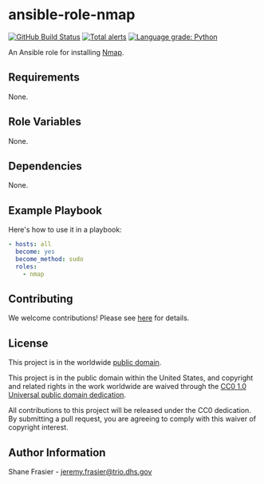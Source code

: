 # ansible-role-nmap #

[![GitHub Build Status](https://github.com/cisagov/ansible-role-nmap/workflows/build/badge.svg)](https://github.com/cisagov/ansible-role-nmap/actions)
[![Total alerts](https://img.shields.io/lgtm/alerts/g/cisagov/ansible-role-nmap.svg?logo=lgtm&logoWidth=18)](https://lgtm.com/projects/g/cisagov/ansible-role-nmap/alerts/)
[![Language grade: Python](https://img.shields.io/lgtm/grade/python/g/cisagov/ansible-role-nmap.svg?logo=lgtm&logoWidth=18)](https://lgtm.com/projects/g/cisagov/ansible-role-nmap/context:python)

An Ansible role for installing [Nmap](https://nmap.org/).

## Requirements ##

None.

## Role Variables ##

None.

## Dependencies ##

None.

## Example Playbook ##

Here's how to use it in a playbook:

```yaml
- hosts: all
  become: yes
  become_method: sudo
  roles:
    - nmap
```

## Contributing ##

We welcome contributions!  Please see [here](CONTRIBUTING.md) for
details.

## License ##

This project is in the worldwide [public domain](LICENSE).

This project is in the public domain within the United States, and
copyright and related rights in the work worldwide are waived through
the [CC0 1.0 Universal public domain
dedication](https://creativecommons.org/publicdomain/zero/1.0/).

All contributions to this project will be released under the CC0
dedication. By submitting a pull request, you are agreeing to comply
with this waiver of copyright interest.

## Author Information ##

Shane Frasier - <jeremy.frasier@trio.dhs.gov>
